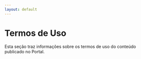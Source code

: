```yaml
---
layout: default
---
```


# Termos de Uso

Esta seção traz informações sobre os termos de uso do conteúdo publicado no Portal.
